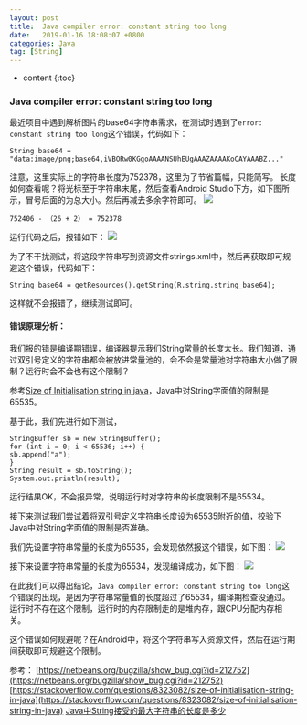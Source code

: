 ```yaml
---
layout: post
title:  Java compiler error: constant string too long
date:   2019-01-16 18:08:07 +0800
categories: Java
tag: [String]
---
```


* content
{:toc}



### Java compiler error: constant string too long

最近项目中遇到解析图片的base64字符串需求，在测试时遇到了`error: constant string too long`这个错误，代码如下：
```
String base64 = "data:image/png;base64,iVBORw0KGgoAAAANSUhEUgAAAZAAAAKoCAYAAABZ..."
```
注意，这里实际上的字符串长度为752378，这里为了节省篇幅，只能简写。
长度如何查看呢？将光标至于字符串末尾，然后查看Android Studio下方，如下图所示，冒号后面的为总大小。然后再减去多余字符即可。
![](https://tinytongtong-1255688482.cos.ap-beijing.myqcloud.com/WX20190116-173832.png)

```
752406 - （26 + 2） = 752378
```
运行代码之后，报错如下：
![](https://tinytongtong-1255688482.cos.ap-beijing.myqcloud.com/WX20190116-174245.png)

为了不干扰测试，将这段字符串写到资源文件strings.xml中，然后再获取即可规避这个错误，代码如下：
```
String base64 = getResources().getString(R.string.string_base64);
```
这样就不会报错了，继续测试即可。

#### 错误原理分析：
我们报的错是编译期错误，编译器提示我们String常量的长度太长。我们知道，通过双引号定义的字符串都会被放进常量池的，会不会是常量池对字符串大小做了限制？运行时会不会也有这个限制？

参考[Size of Initialisation string in java](https://stackoverflow.com/questions/8323082/size-of-initialisation-string-in-java)，Java中对String字面值的限制是65535。

基于此，我们先进行如下测试，
```
StringBuffer sb = new StringBuffer();
for (int i = 0; i < 65536; i++) {
sb.append("a");
}
String result = sb.toString();
System.out.println(result);
```
运行结果OK，不会报异常，说明运行时对字符串的长度限制不是65534。

接下来测试我们尝试着将双引号定义字符串长度设为65535附近的值，校验下Java中对String字面值的限制是否准确。

我们先设置字符串常量的长度为65535，会发现依然报这个错误，如下图：
![](https://tinytongtong-1255688482.cos.ap-beijing.myqcloud.com/WX20190116-180149.png)

接下来设置字符串常量的长度为65534，发现编译成功，如下图：
![](https://tinytongtong-1255688482.cos.ap-beijing.myqcloud.com/WX20190116-180256.png)

在此我们可以得出结论，`Java compiler error: constant string too long`这个错误的出现，是因为字符串常量值的长度超过了65534，编译期检查没通过。运行时不存在这个限制，运行时的内存限制走的是堆内存，跟CPU分配内存相关。

这个错误如何规避呢？在Android中，将这个字符串写入资源文件，然后在运行期间获取即可规避这个限制。

参考：
[https://netbeans.org/bugzilla/show_bug.cgi?id=212752](https://netbeans.org/bugzilla/show_bug.cgi?id=212752)
[https://stackoverflow.com/questions/8323082/size-of-initialisation-string-in-java](https://stackoverflow.com/questions/8323082/size-of-initialisation-string-in-java)
[Java中String接受的最大字符串的长度是多少](https://blog.csdn.net/wolfking0608/article/details/78583944)

